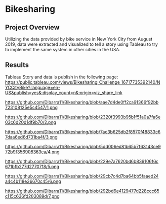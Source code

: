 # Bikesharing

## Project Overview

Utilizing the data provided by bike service in New York City from August 2019, data were extracted and visualized to tell a story using Tableau to try to implement the same system in other cities in the USA.

## Results

Tableau Story and data is publish in the following page:
https://public.tableau.com/views/Bikesharing_Challenge_16717735392140/NYCCityBike?:language=en-US&publish=yes&:display_count=n&:origin=viz_share_link

https://github.com/Dibarra11/Bikesharing/blob/aae7d4de0ff2ca91366f92bb723108125e5c4547/1.png

https://github.com/Dibarra11/Bikesharing/blob/2320f3993b95b1f51a0a7fa6e03c6d20d1df9b70/2.png

https://github.com/Dibarra11/Bikesharing/blob/7ac3b625db2f8570f48833c67daa6ed6d731ba4f/3.png

https://github.com/Dibarra11/Bikesharing/blob/5dd006ed81b65b7f63143ce972b9f356908363ea/4.png

https://github.com/Dibarra11/Bikesharing/blob/229e7a7620bd6b839106f6c671bfb277d2770718/5.png

https://github.com/Dibarra11/Bikesharing/blob/29cb7c4d7ba64bb5faaed24a4c4b118e36670c45/6.png

https://github.com/Dibarra11/Bikesharing/blob/292bd6e4129477d228ccc65c115c636fd203089d/7.png
